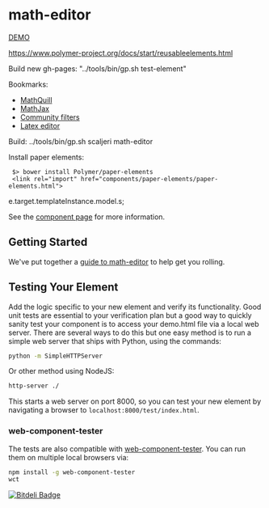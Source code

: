 math-editor
============

[DEMO](http://scaljeri.github.io/math-editor)

https://www.polymer-project.org/docs/start/reusableelements.html

Build new gh-pages: "../tools/bin/gp.sh <username> test-element"

Bookmarks:
   * [MathQuill](http://mathquill.com/)
   * [MathJax](http://www.mathjax.org/)
   * [Community filters](https://github.com/addyosmani/polymer-filters)
   * [Latex editor](http://www.codecogs.com/latex/eqneditor.php)
   
   Build: ../tools/bin/gp.sh scaljeri math-editor
   
 
 Install paper elements:
 
     $> bower install Polymer/paper-elements
     <link rel="import" href="components/paper-elements/paper-elements.html">
     
e.target.templateInstance.model.s;


See the [component page](http://polymerlabs.github.io/math-editor) for more information.

## Getting Started

We've put together a [guide to math-editor](http://www.polymer-project.org/docs/start/reusableelements.html) to help get you rolling.

## Testing Your Element

Add the logic specific to your new element and verify its functionality. Good unit tests are essential to your verification plan but a good way to quickly sanity test your component is to access your demo.html file via a local web server. There are several ways to do this but one easy method is to run a simple web server that ships with Python, using the commands:

```sh
python -m SimpleHTTPServer
```

Or other method using NodeJS:

```sh
http-server ./
```

This starts a web server on port 8000, so you can test your new element by navigating a browser to `localhost:8000/test/index.html`.

### web-component-tester

The tests are also compatible with [web-component-tester](https://github.com/Polymer/web-component-tester). You can run them on multiple local browsers via:

```sh
npm install -g web-component-tester
wct
```


[![Bitdeli Badge](https://d2weczhvl823v0.cloudfront.net/scaljeri/math-editor/trend.png)](https://bitdeli.com/free "Bitdeli Badge")

